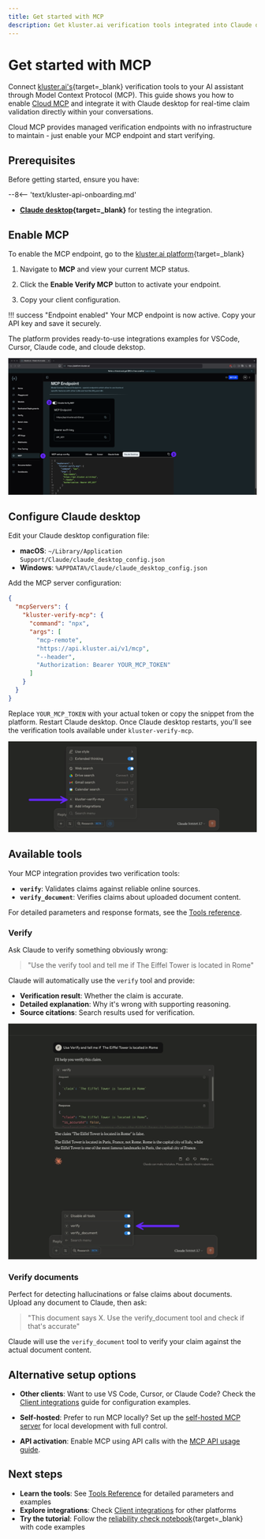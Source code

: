 ```yaml
---
title: Get started with MCP
description: Get kluster.ai verification tools integrated into Claude desktop in five minutes using Cloud MCP. No setup required, just enable and connect.
---
```


# Get started with MCP

Connect [kluster.ai's](https://www.kluster.ai/){target=\_blank} verification tools to your AI assistant through Model Context Protocol (MCP). This guide shows you how to enable [Cloud MCP](/get-started/mcp/cloud/platform/) and integrate it with Claude desktop for real-time claim validation directly within your conversations.

Cloud MCP provides managed verification endpoints with no infrastructure to maintain - just enable your MCP endpoint and start verifying.

## Prerequisites

Before getting started, ensure you have:

--8<-- 'text/kluster-api-onboarding.md'
- **[Claude desktop](https://claude.ai/download){target=\_blank}** for testing the integration.

## Enable MCP 

To enable the MCP endpoint, go to the [kluster.ai platform](https://platform.kluster.ai){target=\_blank}

1. Navigate to **MCP** and view your current MCP status.


2. Click the **Enable Verify MCP** button to activate your endpoint.


3. Copy your client configuration.

!!! success "Endpoint enabled"
    Your MCP endpoint is now active. Copy your API key and save it securely.
    
The platform provides ready-to-use integrations examples for VSCode, Cursor, Claude code, and cloude dekstop.

![MCP kluster.ai platform](/images/get-started/mcp/cloud/platform/platform-get-started.webp)

## Configure Claude desktop

Edit your Claude desktop configuration file:

- **macOS**: `~/Library/Application Support/Claude/claude_desktop_config.json`
- **Windows**: `%APPDATA%/Claude/claude_desktop_config.json`

Add the MCP server configuration:

```json
{
  "mcpServers": {
    "kluster-verify-mcp": {
      "command": "npx",
      "args": [
        "mcp-remote",
        "https://api.kluster.ai/v1/mcp",
        "--header",
        "Authorization: Bearer YOUR_MCP_TOKEN"
      ]
    }
  }
}
```

Replace `YOUR_MCP_TOKEN` with your actual token or copy the snippet from the platform.
Restart Claude desktop. Once Claude desktop restarts, you'll see the verification tools available under `kluster-verify-mcp`.

![List tools on Claude desktop](/images/get-started/mcp/get-started/get-started-1.webp)

## Available tools

Your MCP integration provides two verification tools:

- **`verify`**: Validates claims against reliable online sources.
- **`verify_document`**: Verifies claims about uploaded document content.

For detailed parameters and response formats, see the [Tools reference](/get-started/mcp/tools/).

### Verify

Ask Claude to verify something obviously wrong:

> "Use the verify tool and tell me if The Eiffel Tower is located in Rome"

Claude will automatically use the `verify` tool and provide:

- **Verification result**: Whether the claim is accurate.
- **Detailed explanation**: Why it's wrong with supporting reasoning.
- **Source citations**: Search results used for verification.

![Verify MCP tool demo](/images/get-started/mcp/get-started/get-started-2.webp)

### Verify documents

Perfect for detecting hallucinations or false claims about documents. Upload any document to Claude, then ask:

> "This document says X. Use the verify_document tool and check if that's accurate"

Claude will use the `verify_document` tool to verify your claim against the actual document content.

## Alternative setup options

- **Other clients**: Want to use VS Code, Cursor, or Claude Code? Check the [Client integrations](/get-started/mcp/integrations/) guide for configuration examples.

- **Self-hosted**: Prefer to run MCP locally? Set up the [self-hosted MCP server](/get-started/mcp/self-hosted/) for local development with full control.

- **API activation**: Enable MCP using API calls with the [MCP API usage guide](/get-started/mcp/cloud/api/).

## Next steps

- **Learn the tools**: See [Tools Reference](/get-started/mcp/tools/) for detailed parameters and examples
- **Explore integrations**: Check [Client integrations](/get-started/mcp/integrations/) for other platforms
- **Try the tutorial**: Follow the [reliability check notebook](/tutorials/klusterai-api/reliability-check/){target=\_blank} with code examples